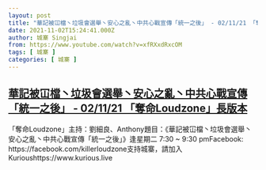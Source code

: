 ```yaml
---
layout: post
title: "華記被冚檔丶垃圾會選舉丶安心之亂丶中共心戰宣傳「統一之後」 - 02/11/21 「奪命Loudzone」長版本"
date: 2021-11-02T15:24:41.000Z
author: 城寨 Singjai
from: https://www.youtube.com/watch?v=xfRXxdRxcOM
tags: [ 城寨 ]
categories: [ 城寨 ]
---
```

<!--1635866681000-->
[華記被冚檔丶垃圾會選舉丶安心之亂丶中共心戰宣傳「統一之後」 - 02/11/21 「奪命Loudzone」長版本](https://www.youtube.com/watch?v=xfRXxdRxcOM)
------

<div>
「奪命Loudzone」主持：劉細良、Anthony題目：《華記被冚檔丶垃圾會選舉丶安心之亂丶中共心戰宣傳「統一之後」》逢星期二 7:30 ~ 9:30 pmFacebook: https://facebook.com/killerloudzone支持城寨，請加入Kurioushttps://www.kurious.live
</div>

